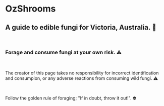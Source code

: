 # OzShrooms

## A guide to edible fungi for Victoria, Australia. 🍄

<br>


### Forage and consume fungi at your own risk. ⚠️

<br>

The creator of this page takes no responsibility for incorrect identification and consumpion, or any adverse reactions from consuming wild fungi. ⚠️

<br>

Follow the golden rule of foraging; "If in doubt, throw it out!". ⛔





